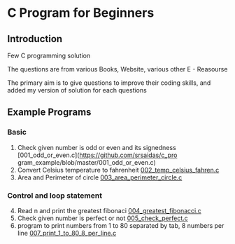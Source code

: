 # C Program for Beginners
## Introduction
Few C programming solution

The questions are from various Books, Website, various other E - Reasourse

The primary aim is to give questions to improve their coding skills, and added my version of solution for each questions

## Example Programs

### Basic
  1. Check given number is odd or even and its signedness [001_odd_or_even.c](https://github.com/srsaidas/c_pro
  gram_example/blob/master/001_odd_or_even.c)
  2. Convert Celsius temperature to fahrenheit [002_temp_celsius_fahren.c](https://github.com/srsaidas/c_program_example/blob/master/002_temp_celsius_fahren.c)
  3.  Area and Perimeter of circle [003_area_perimeter_circle.c](https://github.com/srsaidas/c_program_example/blob/master/003_area_perimeter_circle.c)
### Control and loop statement
  4. Read n and print the greatest fibonaci [004_greatest_fibonacci.c](https://github.com/srsaidas/c_program_example/blob/master/004_greatest_fibonacci.c)
  5. Check given number is perfect or not [005_check_perfect.c](https://github.com/srsaidas/c_program_example/blob/master/005_check_perfect.c)
  7. program to print numbers from 1 to 80 separated by tab, 8 numbers per line [007_print_1_to_80_8_per_line.c](https://github.com/srsaidas/c_program_example/blob/master/007_print_1_to_80_8_per_line.c)

